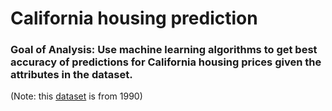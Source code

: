 # California housing prediction
### Goal of Analysis: Use machine learning algorithms to get best accuracy of predictions for California housing prices given the attributes in the dataset.

(Note: this [dataset](https://www.kaggle.com/camnugent/california-housing-prices) is from 1990)
